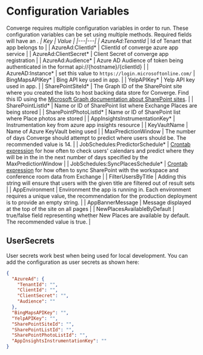 # Configuration Variables
Converge requires multiple configuration variables in order to run. These configuration variables can be set using multiple methods.
Required fields will have an *.
| Key | Value |
|---|---|
| AzureAd:TenantId* | Id of Tenant that app belongs to |
| AzureAd:ClientId* | ClientId of converge azure app service |
| AzureAd:ClientSecret* | Client Secret of converge app registration |
| AzureAd:Audience* | Azure AD Audience of token being authenticated in the format api://{hostname}/{clientId} |
| AzureAD:Instance* | set this value to `https://login.microsoftonline.com/`
| BingMapsAPIKey* | Bing API key used in app. |
| YelpAPIKey* | Yelp API key used in app. |
| SharePointSiteId* | The Graph ID of the SharePoint site where you created the lists to host backing data store for Converge. Find this ID using the [Microsoft Graph documentation about SharePoint sites](https://docs.microsoft.com/en-us/graph/api/resources/sharepoint?view=graph-rest-1.0).  |
| SharePointListId* | Name or ID of SharePoint list where Exchange Places are being stored |
| SharePointPhotoListId* | Name or ID of SharePoint list where Place photos are stored |
| AppInsightsInstrumentationKey* | Instrumentation key from azure app insights resource |
| KeyVaultName | Name of Azure KeyVault being used |
| MaxPredictionWindow | The number of days Converge should attempt to predict where users should be. The recommended value is 14. |
| JobSchedules:PredictorSchedule* | [Crontab expression](https://crontab-generator.org/) for how often to check users' calendars and predict where they will be in the in the next number of days specified by the MaxPredictionWindow |
| JobSchedules:SyncPlacesSchedule* | [Crontab expression](https://crontab-generator.org/) for how often to sync SharePoint with the workspace and conference room data from Exchange |
| FilterUsersByTitle | Adding this string will ensure that users with the given title are filtered out of result sets |
| AppEnvironment | Environment the app is running in. Each environment requires a unique value, the recommendation for the production deployment is to provide an empty string. |
| AppBannerMessage | Message displayed at the top of the site on all pages |
| NewPlacesAvailableByDefault | true/false field representing whether New Places are available by default. The recommended value is true. |

## UserSecrets
User secrets work best when being used for local development.
You can add the configuration as user secrets as shown here:
```json
{
  "AzureAd": {
    "TenantId": "",
    "ClientId": "",
    "ClientSecret": "",
    "Audience": ""
  },
  "BingMapsAPIKey": "",
  "YelpAPIKey": "",
  "SharePointSiteId": "",
  "SharePointListId": "",
  "SharePointPhotoListId": "",
  "AppInsightsInstrumentationKey": ""
}
```